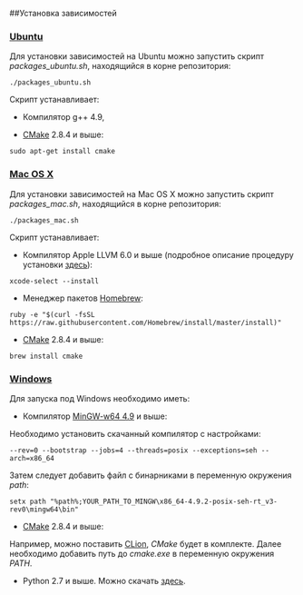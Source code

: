 ##Установка зависимостей
### [Ubuntu](#ubuntu)
Для установки зависимостей на Ubuntu можно запустить скрипт *packages_ubuntu.sh*, находящийся в корне репозитория:
```
./packages_ubuntu.sh
```

Скрипт устанавливает:
- Компилятор g++ 4.9,

- [CMake](https://cmake.org/) 2.8.4 и выше:
```
sudo apt-get install cmake
```

### [Mac OS X](#macosx)
Для установки зависимостей на Mac OS X можно запустить скрипт *packages_mac.sh*, находящийся в корне репозитория:
```
./packages_mac.sh
```

Скрипт устанавливает:
- Компилятор Apple LLVM 6.0 и выше (подробное описание процедуру установки [здесь](http://osxdaily.com/2014/02/12/install-command-line-tools-mac-os-x/)):
```
xcode-select --install
```
- Менеджер пакетов [Homebrew](http://brew.sh/):
```
ruby -e "$(curl -fsSL https://raw.githubusercontent.com/Homebrew/install/master/install)"
```
- [CMake](https://cmake.org/) 2.8.4 и выше:
```
brew install cmake
```

### [Windows](#windows)
Для запуска под Windows необходимо иметь:
- Компилятор [MinGW-w64 4.9](http://sourceforge.net/projects/mingw-w64/) и выше:

Необходимо установить скачанный компилятор с настройками:
```
--rev=0 --bootstrap --jobs=4 --threads=posix --exceptions=seh --arch=x86_64
```
Затем следует добавить файл с бинарниками в переменную окружения *path*:
```
setx path "%path%;YOUR_PATH_TO_MINGW\x86_64-4.9.2-posix-seh-rt_v3-rev0\mingw64\bin"
```

- [CMake](https://cmake.org/) 2.8.4 и выше:

Например, можно поставить [CLion](https://www.jetbrains.com/clion/download/), *CMake* будет в комплекте. Далее необходимо добавить путь до *cmake.exe* в переменную окружения *PATH*.

- Python 2.7 и выше. Можно скачать [здесь](https://www.python.org/downloads/).
